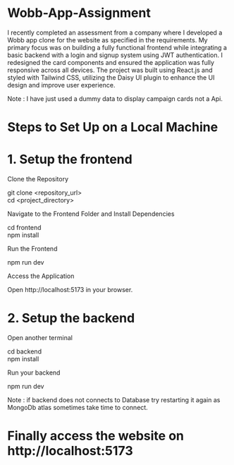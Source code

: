 # Wobb-App-Assignment

I recently completed an assessment from a company where I developed a Wobb app clone for the website as specified in the requirements. My primary focus was on building a fully functional frontend while integrating a basic backend with a login and signup system using JWT authentication. I redesigned the card components and ensured the application was fully responsive across all devices. The project was built using React.js and styled with Tailwind CSS, utilizing the Daisy UI plugin to enhance the UI design and improve user experience.

Note : I have just used a dummy data to display campaign cards not a Api.

# Steps to Set Up on a Local Machine

# 1. Setup the frontend

Clone the Repository

git clone <repository_url> <br>
cd <project_directory>

Navigate to the Frontend Folder and Install Dependencies

cd frontend <br>
npm install

Run the Frontend<br>

npm run dev

Access the Application<br>

Open http://localhost:5173 in your browser.


# 2. Setup the backend

Open another terminal

cd backend<br>
npm install

Run your backend<br>

npm run dev

Note : if backend does not connects to Database try restarting it again as MongoDb atlas sometimes take time to connect.

# Finally access the website on http://localhost:5173